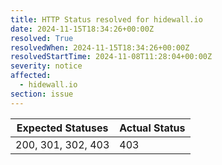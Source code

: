 ```yaml
---
title: HTTP Status resolved for hidewall.io
date: 2024-11-15T18:34:26+00:00Z
resolved: True
resolvedWhen: 2024-11-15T18:34:26+00:00Z
resolvedStartTime: 2024-11-08T11:28:04+00:00Z
severity: notice
affected:
  - hidewall.io
section: issue
---
```


| Expected Statuses | Actual Status  |
|-------------------|----------------|
| 200, 301, 302, 403 | 403 |
